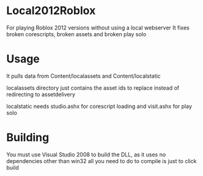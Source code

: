 # Local2012Roblox
For playing Roblox 2012 versions without using a local webserver
It fixes broken corescripts, broken assets and broken play solo

# Usage
It pulls data from Content/localassets and Content/localstatic

localassets directory just contains the asset ids to replace instead of redirecting to assetdelivery

localstatic needs studio.ashx for corescript loading and visit.ashx for play solo

# Building
You must use Visual Studio 2008 to build the DLL, as it uses no dependencies other than win32 all you need to do to compile is just to click build
